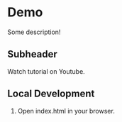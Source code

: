 # Demo

Some description!


## Subheader

Watch tutorial on Youtube.


## Local Development

1. Open index.html in your browser.
